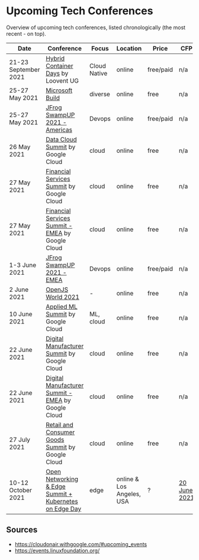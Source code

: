 # Upcoming Tech Conferences

Overview of upcoming tech conferences, listed chronologically (the most recent - on top).

| Date | Conference | Focus | Location | Price | CFP |
| --- | --- | --- | --- | --- | --- |
| 21-23 September 2021 | [Hybrid Container Days](https://www.containerdays.io/) by Loovent UG | Cloud Native | online | free/paid | n/a |
| 25-27 May 2021 | [Microsoft Build](https://mybuild.microsoft.com/) | diverse | online | free | n/a |
| 25-27 May 2021 | [JFrog SwampUP 2021 - Americas](https://swampup.jfrog.com/) | Devops | online | free/paid | n/a |
| 26 May 2021 | [Data Cloud Summit](https://cloudonair.withgoogle.com/events/summit-data-cloud) by Google Cloud | cloud | online | free | n/a |
| 27 May 2021 | [Financial Services Summit](https://cloudonair.withgoogle.com/events/summit-emea-finserv) by Google Cloud | cloud | online | free | n/a |
| 27 May 2021 | [Financial Services Summit - EMEA](https://cloudonair.withgoogle.com/events/summit-emea-finserv) by Google Cloud | cloud | online | free | n/a |
| 1-3 June 2021 | [JFrog SwampUP 2021 - EMEA](https://swampup.jfrog.com/) | Devops | online | free/paid | n/a |
| 2 June 2021 | [OpenJS World 2021](https://openjsf.org/openjs-world-2021/) | - | online | free | n/a |
| 10 June 2021 | [Applied ML Summit](https://cloudonair.withgoogle.com/events/summit-ml-practitioners) by Google Cloud | ML, cloud | online | free | n/a |
| 22 June 2021 | [Digital Manufacturer Summit](https://cloudonair.withgoogle.com/events/summit-manufacturing) by Google Cloud | cloud | online | free | n/a |
| 22 June 2021 | [Digital Manufacturer Summit - EMEA](https://cloudonair.withgoogle.com/events/summit-emea-manufacturing) by Google Cloud | cloud | online | free | n/a |
| 27 July 2021 | [Retail and Consumer Goods Summit](https://cloudonair.withgoogle.com/events/summit-retail) by Google Cloud | cloud | online | free | n/a |
| 10-12 October 2021 | [Open Networking & Edge Summit + Kubernetes on Edge Day](https://events.linuxfoundation.org/open-networking-edge-summit-north-america/) | edge | online & Los Angeles, USA | ? | [20 June 2021](https://events.linuxfoundation.org/open-networking-edge-summit-north-america/program/cfp/) |

## Sources

- https://cloudonair.withgoogle.com/#upcoming_events
- https://events.linuxfoundation.org/
